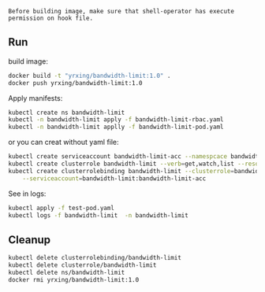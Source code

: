 `Before building image, make sure that shell-operator has execute permission on hook file.`

## Run

build image:

```bash
docker build -t "yrxing/bandwidth-limit:1.0" .
docker push yrxing/bandwidth-limit:1.0
```

Apply manifests:

```bash
kubectl create ns bandwidth-limit
kubectl -n bandwidth-limit apply -f bandwidth-limit-rbac.yaml
kubectl -n bandwidth-limit applly -f bandwidth-limit-pod.yaml
```

or you can creat without yaml file:

```bash
kubectl create serviceaccount bandwidth-limit-acc --namespcace bandwidth-limit
kubectl create clusterrole bandwidth-limit --verb=get,watch,list --resource=pods
kubectl create clusterrolebinding bandwidth-limit --clusterrole=bandwidth-limit \
	--serviceaccount=bandwidth-limit:bandwidth-limit-acc
```

See in logs:

```bash
kubectl apply -f test-pod.yaml
kubectl logs -f bandwidth-limit  -n bandwidth-limit
```



## Cleanup

```bash
kubectl delete clusterrolebinding/bandwidth-limit
kubectl delete clusterrole/bandwidth-limit
kubectl delete ns/bandwidth-limit
docker rmi yrxing/bandwidth-limit:1.0
```

